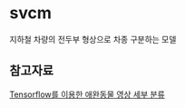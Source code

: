 # svcm
지하철 차량의 전두부 형상으로 차종 구분하는 모델

## 참고자료
[Tensorflow를 이용한 애완동물 영상 세부 분류](https://koreascience.kr/article/CFKO202023758834506.pdf)
